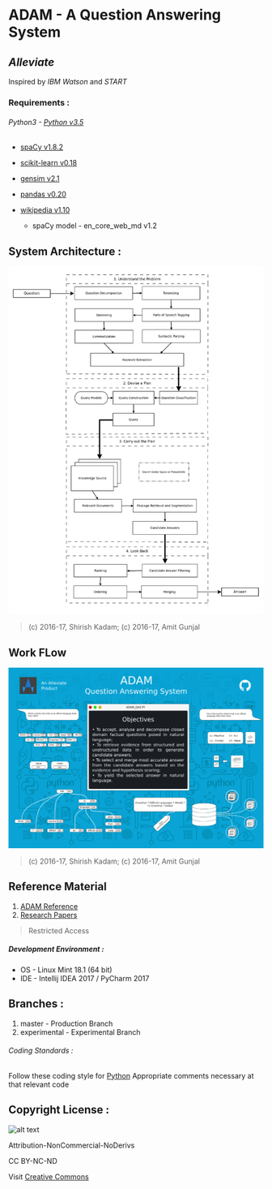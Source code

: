# ADAM - A Question Answering System
## *Alleviate*
Inspired by *IBM Watson* and *START*

### Requirements :
###### Python3 - [Python v3.5](https://docs.python.org/3/)
* [spaCy v1.8.2](https://spacy.io/)
* [scikit-learn v0.18](http://scikit-learn.org/)
* [gensim v2.1](https://radimrehurek.com/gensim/)
* [pandas v0.20](http://pandas.pydata.org/)
* [wikipedia v1.10](https://pypi.python.org/pypi/wikipedia/)

    * spaCy model - en_core_web_md v1.2

## System Architecture :
![alt text](adam_arch.png "ADAM Architecture")
> (c) 2016-17, Shirish Kadam;
> (c) 2016-17, Amit Gunjal

## Work FLow
![alt text](adam_qa_pipeline.png "ADAM Architecture")
> (c) 2016-17, Shirish Kadam;
> (c) 2016-17, Amit Gunjal
## Reference Material
1. [ADAM Reference](https://drive.google.com/open?id=0B7Paai6yoeuHNHpOT01IaGZzYlE)
2. [Research Papers](https://drive.google.com/open?id=0B7Paai6yoeuHcmYtaS1tNWJ6U1k)
> Restricted Access

##### Development Environment :
* OS - Linux Mint 18.1 (64 bit)
* IDE - Intellij IDEA 2017 / PyCharm 2017

## Branches :
1. master - Production Branch
2. experimental - Experimental Branch

###### Coding Standards : 
Follow these coding style for [Python](http://docs.python-guide.org/en/latest/writing/style/)
Appropriate comments necessary at that relevant code

## Copyright License :
![alt text](https://licensebuttons.net/l/by-nc-nd/3.0/88x31.png "CC BY-NC-ND")

Attribution-NonCommercial-NoDerivs 

CC BY-NC-ND

Visit [Creative Commons](https://creativecommons.org/licenses/by-nc-nd/4.0/)

